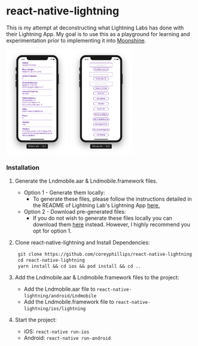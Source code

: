 # react-native-lightning
This is my attempt at deconstructing what Lightning Labs has done with their Lightning App. My goal is to use this as a playground for learning and experimentation prior to implementing it into [Moonshine](https://github.com/coreyphillips/moonshine).

<p style="align-items: center">
  <img src="src/assets/screenshots/screenshot1.png" width="33%" alt="Screenshot 1" />
  <img src="src/assets/screenshots/screenshot2.png" width="33%" alt="Screenshot 2" />
</p>

### Installation
1. Generate the Lndmobile.aar & Lndmobile.framework files.
    - Option 1 - Generate them locally:
        - To generate these files, please follow the instructions detailed in the README of Lightning Lab's Lightning App [here.](https://github.com/lightninglabs/lightning-app/tree/master/mobile)
    - Option 2 - Download pre-generated files:
        - If you do not wish to generate these files locally you can download them [here](https://github.com/coreyphillips/moonshine/releases/tag/v0.2.0-2) instead. However, I highly recommend you opt for option 1.
2. Clone react-native-lightning and Install Dependencies:
   ```
    git clone https://github.com/coreyphillips/react-native-lightning
    cd react-native-lightning
    yarn install && cd ios && pod install && cd ..
    ```
3. Add the Lndmobile.aar & Lndmobile.framework files to the project:
    - Add the Lndmobile.aar file to `react-native-lightning/android/Lndmobile`
    - Add the Lndmobile.framework file to `react-native-lightning/ios/lightning`

4. Start the project:
    - iOS: `react-native run-ios`
    - Android: `react-native run-android`
